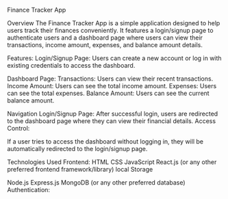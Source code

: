 Finance Tracker App

Overview
The Finance Tracker App is a simple application designed to help users track their finances conveniently. It features a login/signup page to authenticate users and a dashboard page where users can view their transactions, income amount, expenses, and balance amount details.

Features:
Login/Signup Page: Users can create a new account or log in with existing credentials to access the dashboard.

Dashboard Page:
Transactions: Users can view their recent transactions.
Income Amount: Users can see the total income amount.
Expenses: Users can see the total expenses.
Balance Amount: Users can see the current balance amount.


Navigation
Login/Signup Page:
After successful login, users are redirected to the dashboard page where they can view their financial details.
Access Control:

If a user tries to access the dashboard without logging in, they will be automatically redirected to the login/signup page.

Technologies Used
Frontend:
HTML
CSS
JavaScript
React.js (or any other preferred frontend framework/library)
local Storage

Node.js
Express.js
MongoDB (or any other preferred database)
Authentication:

